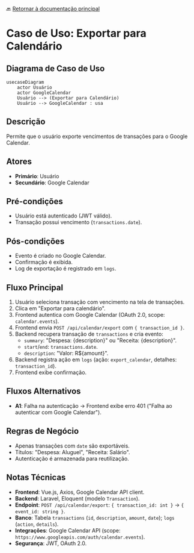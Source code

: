 🔙 [Retornar à documentação principal](../../README.md)

# Caso de Uso: Exportar para Calendário

## Diagrama de Caso de Uso

```mermaid
usecaseDiagram
    actor Usuário
    actor GoogleCalendar
    Usuário --> (Exportar para Calendário)
    Usuário --> GoogleCalendar : usa
```

## Descrição

Permite que o usuário exporte vencimentos de transações para o Google Calendar.

## Atores

- **Primário**: Usuário
- **Secundário**: Google Calendar

## Pré-condições

- Usuário está autenticado (JWT válido).
- Transação possui vencimento (`transactions.date`).

## Pós-condições

- Evento é criado no Google Calendar.
- Confirmação é exibida.
- Log de exportação é registrado em `logs`.

## Fluxo Principal

1. Usuário seleciona transação com vencimento na tela de transações.
2. Clica em "Exportar para calendário".
3. Frontend autentica com Google Calendar (OAuth 2.0, scope: `calendar.events`).
4. Frontend envia `POST /api/calendar/export` com `{ transaction_id }`.
5. Backend recupera transação de `transactions` e cria evento:
   - `summary`: "Despesa: {description}" ou "Receita: {description}".
   - `start`/`end`: `transactions.date`.
   - `description`: "Valor: R${amount}".
6. Backend registra ação em `logs` (ação: `export_calendar`, detalhes: `transaction_id`).
7. Frontend exibe confirmação.

## Fluxos Alternativos

- **A1**: Falha na autenticação → Frontend exibe erro 401 ("Falha ao autenticar com Google Calendar").

## Regras de Negócio

- Apenas transações com `date` são exportáveis.
- Títulos: "Despesa: Aluguel", "Receita: Salário".
- Autenticação é armazenada para reutilização.

## Notas Técnicas

- **Frontend**: Vue.js, Axios, Google Calendar API client.
- **Backend**: Laravel, Eloquent (modelo `Transaction`).
- **Endpoint**: `POST /api/calendar/export`: `{ transaction_id: int }` → `{ event_id: string }`.
- **Banco**: Tabela `transactions` (`id`, `description`, `amount`, `date`); `logs` (`action`, `details`).
- **Integrações**: Google Calendar API (scope: `https://www.googleapis.com/auth/calendar.events`).
- **Segurança**: JWT, OAuth 2.0.
